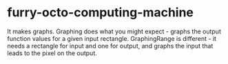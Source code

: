 # furry-octo-computing-machine

It makes graphs. 
Graphing does what you might expect - graphs the output function values for a given input rectangle.
GraphingRange is different - it needs a rectangle for input and one for output,
 and graphs the input that leads to the pixel on the output. 
